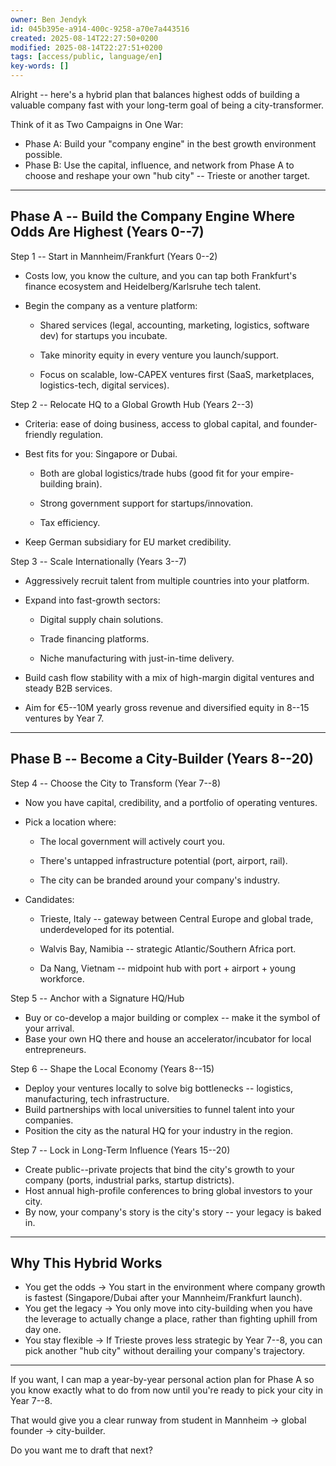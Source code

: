 ```yaml
---
owner: Ben Jendyk
id: 045b395e-a914-400c-9258-a70e7a443516
created: 2025-08-14T22:27:50+0200
modified: 2025-08-14T22:27:51+0200
tags: [access/public, language/en]
key-words: []
---
```


Alright -- here's a hybrid plan that balances highest odds of building a valuable company fast with your long-term goal of being a city-transformer.

  

Think of it as Two Campaigns in One War:

- Phase A: Build your "company engine" in the best growth environment possible.
- Phase B: Use the capital, influence, and network from Phase A to choose and reshape your own "hub city" -- Trieste or another target.
* * *

## Phase A -- Build the Company Engine Where Odds Are Highest (Years 0--7)

  

Step 1 -- Start in Mannheim/Frankfurt (Years 0--2)
- Costs low, you know the culture, and you can tap both Frankfurt's finance ecosystem and Heidelberg/Karlsruhe tech talent.
- Begin the company as a venture platform:

    - Shared services (legal, accounting, marketing, logistics, software dev) for startups you incubate.

    - Take minority equity in every venture you launch/support.

    - Focus on scalable, low-CAPEX ventures first (SaaS, marketplaces, logistics-tech, digital services).

  

Step 2 -- Relocate HQ to a Global Growth Hub (Years 2--3)
- Criteria: ease of doing business, access to global capital, and founder-friendly regulation.
- Best fits for you: Singapore or Dubai.

    - Both are global logistics/trade hubs (good fit for your empire-building brain).

    - Strong government support for startups/innovation.

    - Tax efficiency.
- Keep German subsidiary for EU market credibility.

  

Step 3 -- Scale Internationally (Years 3--7)
- Aggressively recruit talent from multiple countries into your platform.
- Expand into fast-growth sectors:

    - Digital supply chain solutions.

    - Trade financing platforms.

    - Niche manufacturing with just-in-time delivery.
- Build cash flow stability with a mix of high-margin digital ventures and steady B2B services.
- Aim for €5--10M yearly gross revenue and diversified equity in 8--15 ventures by Year 7.
* * *

## Phase B -- Become a City-Builder (Years 8--20)

  

Step 4 -- Choose the City to Transform (Year 7--8)
- Now you have capital, credibility, and a portfolio of operating ventures.
- Pick a location where:

    - The local government will actively court you.

    - There's untapped infrastructure potential (port, airport, rail).

    - The city can be branded around your company's industry.
- Candidates:

    - Trieste, Italy -- gateway between Central Europe and global trade, underdeveloped for its potential.

    - Walvis Bay, Namibia -- strategic Atlantic/Southern Africa port.

    - Da Nang, Vietnam -- midpoint hub with port + airport + young workforce.

  

Step 5 -- Anchor with a Signature HQ/Hub
- Buy or co-develop a major building or complex -- make it the symbol of your arrival.
- Base your own HQ there and house an accelerator/incubator for local entrepreneurs.

  

Step 6 -- Shape the Local Economy (Years 8--15)
- Deploy your ventures locally to solve big bottlenecks -- logistics, manufacturing, tech infrastructure.
- Build partnerships with local universities to funnel talent into your companies.
- Position the city as the natural HQ for your industry in the region.

  

Step 7 -- Lock in Long-Term Influence (Years 15--20)
- Create public--private projects that bind the city's growth to your company (ports, industrial parks, startup districts).
- Host annual high-profile conferences to bring global investors to your city.
- By now, your company's story is the city's story -- your legacy is baked in.
* * *

## Why This Hybrid Works

- You get the odds → You start in the environment where company growth is fastest (Singapore/Dubai after your Mannheim/Frankfurt launch).
- You get the legacy → You only move into city-building when you have the leverage to actually change a place, rather than fighting uphill from day one.
- You stay flexible → If Trieste proves less strategic by Year 7--8, you can pick another "hub city" without derailing your company's trajectory.
* * *

If you want, I can map a year-by-year personal action plan for Phase A so you know exactly what to do from now until you're ready to pick your city in Year 7--8.

That would give you a clear runway from student in Mannheim → global founder → city-builder.

  

Do you want me to draft that next?